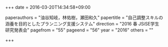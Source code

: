+++
date = 2016-03-20T14:34:58+09:00

paperauthors = "油谷知岐，林佑樹，瀬田和久"
papertitle = "自己調整スキルの涵養を目的としたプランニング支援システム"
direction = "2016 春 JSiSE学生研究発表会"
pagefrom = "55"
pageend = "56"
year = "2016"
others = ""

+++
